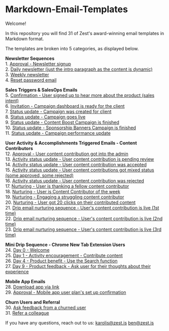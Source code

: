 # Markdown-Email-Templates

Welcome!

In this repository you will find 31 of Zest's award-winning email templates in Markdown format.

The templates are broken into 5 categories, as displayed below.


**Newsletter Sequences**     
1\. [Approval - Newsletter signup](https://github.com/zestis/Markdown-Email-Templates/blob/master/emails/Approval%20-%20Newsletter%20signup.md)  
2. [Daily newsletter (just the intro paragraph as the content is dynamic)](https://github.com/zestis/Markdown-Email-Templates/blob/master/emails/Daily%20newsletter.md)  
3. [Weekly newsletter](https://github.com/zestis/Markdown-Email-Templates/blob/master/emails/Weekly%20Newsletter.md)  
4. [Reset password email](https://github.com/zestis/Markdown-Email-Templates/blob/master/emails/Reset%20password%20email.md)  

**Sales Triggers & SalesOps Emails**  
5. [Confirmation - User signed up to hear more about the product (sales intent)](https://github.com/zestis/Markdown-Email-Templates/blob/master/emails/Confirmation%20-%20User%20signed%20up%20to%20hear%20more%20about%20the%20product.md)  
6. [Invitation - Campaign dashboard is ready for the client](https://github.com/zestis/Markdown-Email-Templates/blob/master/emails/Invitation%20-%20Campaign%20dashboard%20is%20ready%20for%20the%20client.md)  
7. [Status update - Campaign was created for client](https://github.com/zestis/Markdown-Email-Templates/blob/master/emails/Status%20update%20-%20Campaign%20was%20created%20for%20client.md)  
8. [Status update - Campaign goes live](https://github.com/zestis/Markdown-Email-Templates/blob/master/emails/Status%20update%20-%20Campaign%20goes%20live.md)  
9. [Status update - Content Boost Campaign is finished](https://github.com/zestis/Markdown-Email-Templates/blob/master/emails/Status%20update%20-%20Content%20Boost%20Campaign%20is%20finished.md)  
10. [Status update - Sponsorship Banners Campaign is finished](https://github.com/zestis/Markdown-Email-Templates/blob/master/emails/Status%20update%20-%20Sponsorship%20Banners%20Campaign%20is%20finished.md)     
11. [Status update - Campaign performance update](https://github.com/zestis/Markdown-Email-Templates/blob/master/emails/Status%20update%20-%20Campaign%20performance%20update.md)  

**User Activity & Accomplishments Triggered Emails - Content Contributors**   
12. [Approval - User content contribution got into the admin](https://github.com/zestis/Markdown-Email-Templates/blob/master/emails/Approval%20-%20User%20content%20contribution%20got%20into%20the%20admin.md)  
13. [Activity status update - User content contribution is pending review](https://github.com/zestis/Markdown-Email-Templates/blob/master/emails/Activity%20status%20update%20-%20User%20content%20contribution%20is%20pending%20review.md)   
14. [Activity status update - User content contribution was accepted](https://github.com/zestis/Markdown-Email-Templates/blob/master/emails/Activity%20status%20update%20-%20User%20content%20contribution%20was%20accepted.md)  
15. [Activity status update - User content contributions got mixed status (some approved, some rejected)](https://github.com/zestis/Markdown-Email-Templates/blob/master/emails/Activity%20status%20update%20-%20User%20content%20contributions%20got%20mixed%20status.md)   
16. [Activity status update - User content contribution was rejected](https://github.com/zestis/Markdown-Email-Templates/blob/master/emails/Activity%20status%20update%20-%20User%20content%20contribution%20was%20rejected.md)  
17. [Nurturing - User is thanking a fellow content contributor](https://github.com/zestis/Markdown-Email-Templates/blob/master/emails/Nurturing%20-%20User%20is%20thanking%20a%20fellow%20content%20contributor.md)  
18. [Nurturing - User is Content Contributor of the week](https://github.com/zestis/Markdown-Email-Templates/blob/master/emails/Nurturing%20-%20User%20is%20Content%20Contributor%20of%20the%20week.md)  
19. [Nurturing - Engaging a struggling content contributor](https://github.com/zestis/Markdown-Email-Templates/blob/master/emails/Nurturing%20-%20Engaging%20a%20struggling%20content%20contributor.md)  
20. [Nurturing - User got 20 clicks on their contributed content](https://github.com/zestis/Markdown-Email-Templates/blob/master/emails/Nurturing%20-%20User%20got%2020%20clicks%20on%20their%20contributed%20content.md)    
21. [Drip email nurturing sequence - User's content contribution is live (1st time)](https://github.com/zestis/Markdown-Email-Templates/blob/master/emails/Drip%20email%20nurturing%20sequence%20-%20User's%20content%20contribution%20is%20live%20(1st%20time).md)  
22. [Drip email nurturing sequence - User's content contribution is live (2nd time)](https://github.com/zestis/Markdown-Email-Templates/blob/master/emails/Drip%20email%20nurturing%20sequence%20-%20User's%20content%20contribution%20is%20live%20(2nd%20time).md)  
23. [Drip email nurturing sequence - User's content contribution is live (3rd time)](https://github.com/zestis/Markdown-Email-Templates/blob/master/emails/Drip%20email%20nurturing%20sequence%20-%20User's%20content%20contribution%20is%20live%20(3rd%20time).md)    

**Mini Drip Sequence - Chrome New Tab Extension Users**  
24. [Day 0 - Welcome](https://github.com/zestis/Markdown-Email-Templates/blob/master/emails/Day%200%20-%20Welcome.md)  
25. [Day 1 - Activity encouragement - Contribute content](https://github.com/zestis/Markdown-Email-Templates/blob/master/emails/Day%201%20-%20Activity%20encouragement%20-%20Contribute%20content.md)  
26. [Day 4 - Product benefit - Use the Search function](https://github.com/zestis/Markdown-Email-Templates/blob/master/emails/Day%204%20-%20Product%20benefit%20-%20Use%20the%20Search%20function.md)    
27. [ Day 9 - Product feedback - Ask user for their thoughts about their experience](https://github.com/zestis/Markdown-Email-Templates/blob/master/emails/Day%209%20-%20Product%20feedback%20-%20Ask%20user%20for%20their%20thoughts%20about%20their%20experience.md)  

**Mobile App Emails**   
28. [Download app via link](https://github.com/zestis/Markdown-Email-Templates/blob/master/emails/Download%20app%20via%20link.md)  
29. [Approval - Mobile app user plan's set up confirmation](https://github.com/zestis/Markdown-Email-Templates/blob/master/emails/Approval%20-%20Mobile%20app%20user%20plan's%20set%20up%20confirmation.md)

**Churn Users and Referral**  
30. [Ask feedback from a churned user](https://github.com/zestis/Markdown-Email-Templates/blob/master/emails/Ask%20feedback%20from%20a%20churned%20user.md)  
31. [Refer a colleague](https://github.com/zestis/Markdown-Email-Templates/blob/master/emails/Refer%20a%20colleague.md)  


If you have any questions, reach out to us:
karolis@zest.is
ben@zest.is
